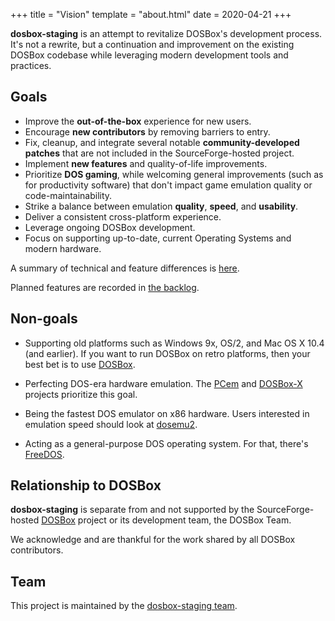 +++
title = "Vision"
template = "about.html"
date = 2020-04-21
+++

**dosbox-staging** is an attempt to revitalize DOSBox's development process.
It's not a rewrite, but a continuation and improvement on the existing DOSBox
codebase while leveraging modern development tools and practices.

## Goals

- Improve the **out-of-the-box** experience for new users.
- Encourage **new contributors** by removing barriers to entry.
- Fix, cleanup, and integrate several notable **community-developed
  patches** that are not included in the SourceForge-hosted project.
- Implement **new features** and quality-of-life improvements.
- Prioritize **DOS gaming**, while welcoming general improvements (such as for
  productivity software) that don't impact game emulation quality or
  code-maintainability.
- Strike a balance between emulation **quality**, **speed**, and **usability**.
- Deliver a consistent cross-platform experience.
- Leverage ongoing DOSBox development.
- Focus on supporting up-to-date, current Operating Systems and modern
  hardware.

A summary of technical and feature differences is
[here](https://github.com/dosbox-staging/dosbox-staging#summary-of-differences-compared-to-upstream).

Planned features are recorded in
[the backlog](https://github.com/dosbox-staging/dosbox-staging/projects/3).

## Non-goals

- Supporting old platforms such as Windows 9x, OS/2, and Mac OS X 10.4
  (and earlier).  If you want to run DOSBox on retro platforms, then
  your best bet is to use [DOSBox](https://www.dosbox.com/).

- Perfecting DOS-era hardware emulation. The
  [PCem](https://pcem-emulator.co.uk/) and
  [DOSBox-X](https://github.com/joncampbell123/dosbox-x) projects prioritize
  this goal.

- Being the fastest DOS emulator on x86 hardware. Users interested in
  emulation speed should look at
  [dosemu2](https://github.com/dosemu2/dosemu2).

- Acting as a general-purpose DOS operating system. For that, there's
  [FreeDOS](https://www.freedos.org/).


## Relationship to DOSBox

**dosbox-staging** is separate from and not supported by the SourceForge-hosted
[DOSBox](https://www.dosbox.com/) project or its development team, the DOSBox
Team.

We acknowledge and are thankful for the work shared by all DOSBox
contributors.

## Team

This project is maintained by the [dosbox-staging
team](https://github.com/orgs/dosbox-staging/people).
